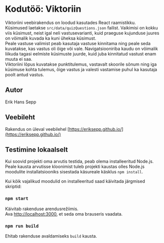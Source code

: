 # Kodutöö: Viktoriin

Viktoriini veebirakendus on loodud kasutades React raamistikku.  
Küsimused laetakse `src/data/quizQuestions.json` failist. Vaikimisi on kokku viis küsimust, neist igal neli vastusevarianti, kuid praeguse kujunduse juures on võimalik kuvada ka kuni üheksa küsimust.  
Peale vastuse valimist peab kasutaja vastuse kinnitama ning peale seda kuvatakse, kas vastus oli õige või vale. Navigatsiooniriba kaudu on võimalik liikuda tagasi eelmiste küsimuste juurde, kuid juba kinnitatud vastust enam muuta ei saa.  
Viktoriini lõpus kuvatakse punktitulemus, vastavalt skoorile sõnum ning iga küsimuse kohta tulemus, õige vastus ja valesti vastamise puhul ka kasutaja poolt antud vastus.

## Autor

Erik Hans Sepp

## Veebileht

Rakendus on üleval veebilehel [https://eriksepp.github.io/](https://eriksepp.github.io/)

## Testimine lokaalselt

Kui soovid projekti oma arvutis testida, peab olema installeeritud Node.js.  
Peale kausta arvutisse kloonimist tuleb projekti kaustas olles Node.js moodulite installatsiooniks sisestada käsureale käsklus `npm install`.

Kui kõik vajalikud moodulid on installeeritud saad käivitada järgmised skriptid:

### `npm start`

Käivitab rakenduse arendusrežiimis.\
Ava [http://localhost:3000](http://localhost:3000), et seda oma brauseris vaadata.

### `npm run build`

Ehitab rakenduse avaldamiseks `build` kausta.
